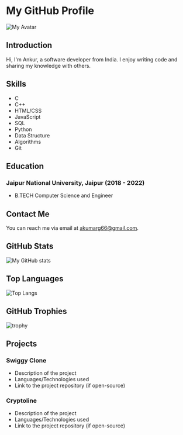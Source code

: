 # My GitHub Profile

![My Avatar](https://avatars.githubusercontent.com/ANKUR-KUMAR-GUPTA)

## Introduction

Hi, I'm Ankur, a software developer from India. I enjoy writing code and sharing my knowledge with others.

## Skills

* C
* C++
* HTML/CSS
* JavaScript
* SQL
* Python
* Data Structure
* Algorithms
* Git

<!--
## Experience

### Company Name, Job Title (MM/YYYY - Present)

- Description of your role and responsibilities
- Major projects you worked on and your contributions

### Company Name, Job Title (MM/YYYY - MM/YYYY)

- Description of your role and responsibilities
- Major projects you worked on and your contributions

-->

## Education

### Jaipur National University, Jaipur (2018 - 2022)

- B.TECH Computer Science and Engineer

## Contact Me

You can reach me via email at [akumarg66@gmail.com](mailto:akumarg66@gmail.com).

## GitHub Stats

![My GitHub stats](https://github-readme-stats.vercel.app/api?username=ANKUR-KUMAR-GUPTA&show_icons=true&theme=radical) 

## Top Languages

![Top Langs](https://github-readme-stats.vercel.app/api/top-langs/?username=ANKUR-KUMAR-GUPTA&layout=compact&theme=radical) 

## GitHub Trophies

![trophy](https://github-profile-trophy.vercel.app/?username=ANKUR-KUMAR-GUPTA&theme=radical) 

## Projects

### Swiggy Clone

- Description of the project
- Languages/Technologies used
- Link to the project repository (if open-source)

### Cryptoline

- Description of the project
- Languages/Technologies used
- Link to the project repository (if open-source)

<!--
**Alex-Ankur/Alex-Ankur** is a ✨ _special_ ✨ repository because its `README.md` (this file) appears on your GitHub profile.

Here are some ideas to get you started:

- 🔭 I’m currently working on ...
- 🌱 I’m currently learning ...
- 👯 I’m looking to collaborate on ...
- 🤔 I’m looking for help with ...
- 💬 Ask me about ...
- 📫 How to reach me: ...
- 😄 Pronouns: ...
- ⚡ Fun fact: ...
-->
